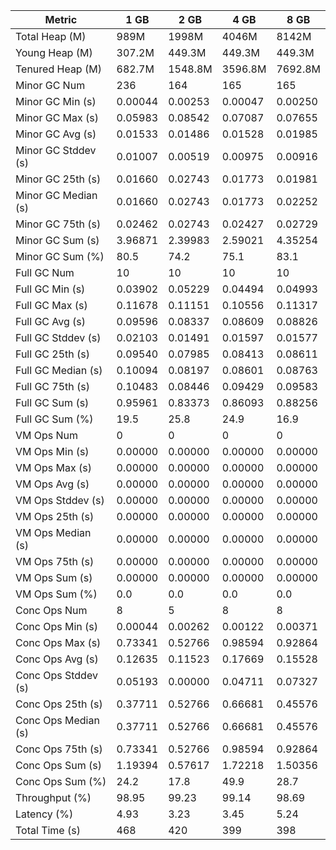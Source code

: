 | Metric | 1 GB | 2 GB | 4 GB | 8 GB |
|------|----|----|----|----|
| Total Heap (M) | 989M | 1998M | 4046M | 8142M |
| Young Heap (M) | 307.2M | 449.3M | 449.3M | 449.3M |
| Tenured Heap (M) | 682.7M | 1548.8M | 3596.8M | 7692.8M |
| Minor GC Num | 236 | 164 | 165 | 165 |
| Minor GC Min (s) | 0.00044 | 0.00253 | 0.00047 | 0.00250 |
| Minor GC Max (s) | 0.05983 | 0.08542 | 0.07087 | 0.07655 |
| Minor GC Avg (s) | 0.01533 | 0.01486 | 0.01528 | 0.01985 |
| Minor GC Stddev (s) | 0.01007 | 0.00519 | 0.00975 | 0.00916 |
| Minor GC 25th (s) | 0.01660 | 0.02743 | 0.01773 | 0.01981 |
| Minor GC Median (s) | 0.01660 | 0.02743 | 0.01773 | 0.02252 |
| Minor GC 75th (s) | 0.02462 | 0.02743 | 0.02427 | 0.02729 |
| Minor GC Sum (s) | 3.96871 | 2.39983 | 2.59021 | 4.35254 |
| Minor GC Sum (%) | 80.5 | 74.2 | 75.1 | 83.1 |
| Full GC Num | 10 | 10 | 10 | 10 |
| Full GC Min (s) | 0.03902 | 0.05229 | 0.04494 | 0.04993 |
| Full GC Max (s) | 0.11678 | 0.11151 | 0.10556 | 0.11317 |
| Full GC Avg (s) | 0.09596 | 0.08337 | 0.08609 | 0.08826 |
| Full GC Stddev (s) | 0.02103 | 0.01491 | 0.01597 | 0.01577 |
| Full GC 25th (s) | 0.09540 | 0.07985 | 0.08413 | 0.08611 |
| Full GC Median (s) | 0.10094 | 0.08197 | 0.08601 | 0.08763 |
| Full GC 75th (s) | 0.10483 | 0.08446 | 0.09429 | 0.09583 |
| Full GC Sum (s) | 0.95961 | 0.83373 | 0.86093 | 0.88256 |
| Full GC Sum (%) | 19.5 | 25.8 | 24.9 | 16.9 |
| VM Ops Num | 0 | 0 | 0 | 0 |
| VM Ops Min (s) | 0.00000 | 0.00000 | 0.00000 | 0.00000 |
| VM Ops Max (s) | 0.00000 | 0.00000 | 0.00000 | 0.00000 |
| VM Ops Avg (s) | 0.00000 | 0.00000 | 0.00000 | 0.00000 |
| VM Ops Stddev (s) | 0.00000 | 0.00000 | 0.00000 | 0.00000 |
| VM Ops 25th (s) | 0.00000 | 0.00000 | 0.00000 | 0.00000 |
| VM Ops Median (s) | 0.00000 | 0.00000 | 0.00000 | 0.00000 |
| VM Ops 75th (s) | 0.00000 | 0.00000 | 0.00000 | 0.00000 |
| VM Ops Sum (s) | 0.00000 | 0.00000 | 0.00000 | 0.00000 |
| VM Ops Sum (%) | 0.0 | 0.0 | 0.0 | 0.0 |
| Conc Ops Num | 8 | 5 | 8 | 8 |
| Conc Ops Min (s) | 0.00044 | 0.00262 | 0.00122 | 0.00371 |
| Conc Ops Max (s) | 0.73341 | 0.52766 | 0.98594 | 0.92864 |
| Conc Ops Avg (s) | 0.12635 | 0.11523 | 0.17669 | 0.15528 |
| Conc Ops Stddev (s) | 0.05193 | 0.00000 | 0.04711 | 0.07327 |
| Conc Ops 25th (s) | 0.37711 | 0.52766 | 0.66681 | 0.45576 |
| Conc Ops Median (s) | 0.37711 | 0.52766 | 0.66681 | 0.45576 |
| Conc Ops 75th (s) | 0.73341 | 0.52766 | 0.98594 | 0.92864 |
| Conc Ops Sum (s) | 1.19394 | 0.57617 | 1.72218 | 1.50356 |
| Conc Ops Sum (%) | 24.2 | 17.8 | 49.9 | 28.7 |
| Throughput (%) | 98.95 | 99.23 | 99.14 | 98.69 |
| Latency (%) | 4.93 | 3.23 | 3.45 | 5.24 |
| Total Time (s) | 468 | 420 | 399 | 398 |
